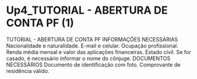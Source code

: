﻿# Up4_TUTORIAL - ABERTURA DE CONTA PF (1)

TUTORIAL - ABERTURA DE CONTA PFINFORMAÇÕES NECESSÁRIASNacionalidade e naturalidade.E-mail e celular.Ocupação profissional.Renda média mensal e valor das aplicações financeiras.Estado civil. Se for casado, é necessário informar o nome do cônjuge.DOCUMENTOS NECESSÁRIOSDocumento de identificação com foto.Comprovante de residência válido.